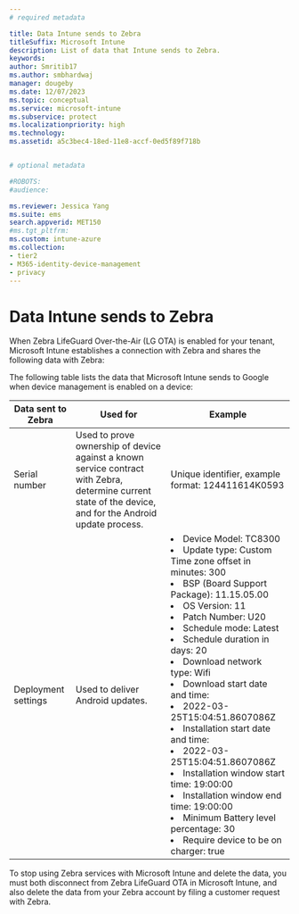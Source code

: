 ```yaml
---
# required metadata

title: Data Intune sends to Zebra
titleSuffix: Microsoft Intune
description: List of data that Intune sends to Zebra.
keywords:
author: Smritib17
ms.author: smbhardwaj
manager: dougeby
ms.date: 12/07/2023
ms.topic: conceptual
ms.service: microsoft-intune
ms.subservice: protect
ms.localizationpriority: high
ms.technology:
ms.assetid: a5c3bec4-18ed-11e8-accf-0ed5f89f718b


# optional metadata

#ROBOTS:
#audience:

ms.reviewer: Jessica Yang 
ms.suite: ems
search.appverid: MET150
#ms.tgt_pltfrm:
ms.custom: intune-azure
ms.collection:
- tier2
- M365-identity-device-management
- privacy
---
```


# Data Intune sends to Zebra

When Zebra LifeGuard Over-the-Air (LG OTA) is enabled for your tenant, Microsoft Intune establishes a connection with Zebra and shares the following data with Zebra:

The following table lists the data that Microsoft Intune sends to Google when device management is enabled on a device:


| Data sent to Zebra | Used for | Example |
|---|---|----------------|
| Serial number | Used to prove ownership of device against a known service contract with Zebra, determine current state of the device, and for the Android update process. | Unique identifier, example format: 124411614K0593 |
| Deployment settings | Used to deliver Android updates. |<li>Device Model: TC8300</li><li>Update type: Custom Time zone offset in minutes: 300</li><li>BSP (Board Support Package): 11.15.05.00</li><li>OS Version: 11</li><li>Patch Number: U20</li><li>Schedule mode: Latest</li><li>Schedule duration in days: 20</li><li>Download network type: Wifi</li><li>Download start date and time:</li><li>2022-03-25T15:04:51.8607086Z</li><li>Installation start date and time:</li><li>2022-03-25T15:04:51.8607086Z</li><li>Installation window start time: 19:00:00</li><li>Installation window end time: 19:00:00</li><li>Minimum Battery level percentage: 30</li><li>Require device to be on charger: true</li>|

To stop using Zebra services with Microsoft Intune and delete the data, you must both disconnect from Zebra LifeGuard OTA in Microsoft Intune, and also delete the data from your Zebra account by filing a customer request with Zebra.
